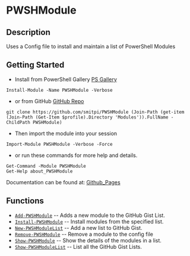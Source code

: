 # PWSHModule
 
## Description
Uses a Config file to install and maintain a list of PowerShell Modules
 
## Getting Started
- Install from PowerShell Gallery [PS Gallery](https://www.powershellgallery.com/packages/PWSHModule)
```
Install-Module -Name PWSHModule -Verbose
```
- or from GitHub [GitHub Repo](https://github.com/smitpi/PWSHModule)
```
git clone https://github.com/smitpi/PWSHModule (Join-Path (get-item (Join-Path (Get-Item $profile).Directory 'Modules')).FullName -ChildPath PWSHModule)
```
- Then import the module into your session
```
Import-Module PWSHModule -Verbose -Force
```
- or run these commands for more help and details.
```
Get-Command -Module PWSHModule
Get-Help about_PWSHModule
```
Documentation can be found at: [Github_Pages](https://smitpi.github.io/PWSHModule)
 
## Functions
- [`Add-PWSHModule`](https://smitpi.github.io/PWSHModule/Add-PWSHModule) -- Adds a new module to the GitHub Gist List.
- [`Install-PWSHModule`](https://smitpi.github.io/PWSHModule/Install-PWSHModule) -- Install modules from the specified list.
- [`New-PWSHModuleList`](https://smitpi.github.io/PWSHModule/New-PWSHModuleList) -- Add a new list to GitHub Gist.
- [`Remove-PWSHModule`](https://smitpi.github.io/PWSHModule/Remove-PWSHModule) -- Remove a module to the config file
- [`Show-PWSHModule`](https://smitpi.github.io/PWSHModule/Show-PWSHModule) -- Show the details of the modules in a list.
- [`Show-PWSHModuleList`](https://smitpi.github.io/PWSHModule/Show-PWSHModuleList) -- List all the GitHub Gist Lists.
